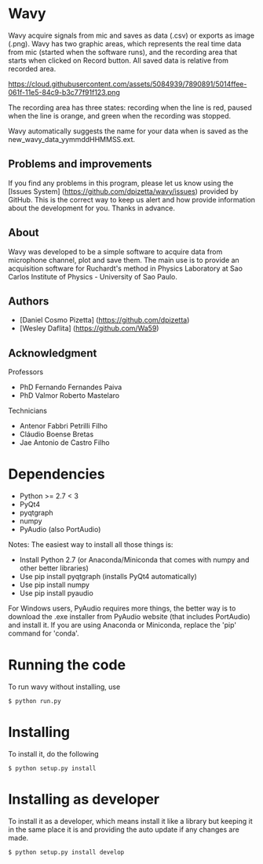 # Wavy
Wavy acquire signals from mic and saves as data (.csv) or exports as image (.png). Wavy has two graphic areas, which represents the real time data from mic (started when the software runs), and the recording area that starts when clicked on Record button. All saved data is relative from recorded area.

https://cloud.githubusercontent.com/assets/5084939/7890891/5014ffee-061f-11e5-84c9-b3c77f91f123.png

The recording area has three states: recording when the line is red, paused when the line is orange, and green when the recording was stopped.

Wavy automatically suggests the name for your data when is saved as the new_wavy_data_yymmddHHMMSS.ext.

## Problems and improvements

If you find any problems in this program, please let us know using the [Issues System] (https://github.com/dpizetta/wavy/issues) provided by GitHub. This is the correct way to keep us alert and how provide information about the development for you. Thanks in advance.

## About

Wavy was developed to be a simple software to acquire data from microphone channel, plot and save them. The main use is to provide an acquisition software for Ruchardt's method in Physics Laboratory at Sao Carlos Institute of Physics - University of Sao Paulo.

## Authors

* [Daniel Cosmo Pizetta] (https://github.com/dpizetta)
* [Wesley Daflita] (https://github.com/Wa59)

## Acknowledgment

Professors

* PhD Fernando Fernandes Paiva
* PhD Valmor Roberto Mastelaro

Technicians

* Antenor Fabbri Petrilli Filho
* Cláudio Boense Bretas
* Jae Antonio de Castro Filho


# Dependencies

* Python >= 2.7 < 3
* PyQt4
* pyqtgraph
* numpy
* PyAudio (also PortAudio)

Notes: The easiest way to install all those things is: 
* Install Python 2.7 (or Anaconda/Miniconda that comes with numpy and other better libraries)
* Use pip install pyqtgraph (installs PyQt4 automatically)
* Use pip install numpy
* Use pip install pyaudio

For Windows users, PyAudio requires more things, the better way is to download the .exe installer from PyAudio website (that includes PortAudio) and install it. If you are using Anaconda or Miniconda, replace the 'pip' command for 'conda'.

# Running the code

To run wavy without installing, use

`$ python run.py`

# Installing

To install it, do the following

`$ python setup.py install`

# Installing as developer

To install it as a developer, which means install it like a library but keeping it in the same place it is and providing the auto update if any changes are made.

`$ python setup.py install develop`

